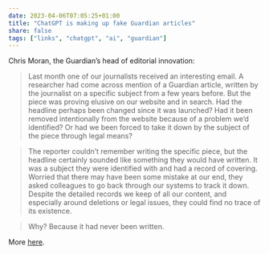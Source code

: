 ```yaml
---
date: 2023-04-06T07:05:25+01:00
title: "ChatGPT is making up fake Guardian articles"
share: false
tags: ["links", "chatgpt", "ai", "guardian"]
---
```

Chris Moran, the Guardian’s head of editorial innovation:

> Last month one of our journalists received an interesting email. A researcher had come across mention of a Guardian
> article, written by the journalist on a specific subject from a few years before. But the piece was proving elusive on
> our website and in search. Had the headline perhaps been changed since it was launched? Had it been removed
> intentionally from the website because of a problem we’d identified? Or had we been forced to take it down by the
> subject of the piece through legal means?

> The reporter couldn’t remember writing the specific piece, but the headline certainly sounded like something they
> would have written. It was a subject they were identified with and had a record of covering. Worried that there may
> have been some mistake at our end, they asked colleagues to go back through our systems to track it down. Despite the
> detailed records we keep of all our content, and especially around deletions or legal issues, they could find no trace
> of its existence.

> Why? Because it had never been written.

More [here](https://www.theguardian.com/commentisfree/2023/apr/06/ai-chatgpt-guardian-technology-risks-fake-article).

